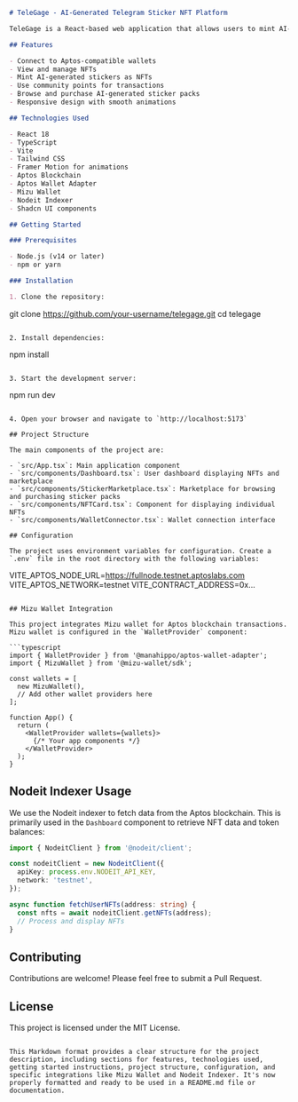 ```markdown
# TeleGage - AI-Generated Telegram Sticker NFT Platform

TeleGage is a React-based web application that allows users to mint AI-generated Telegram stickers as NFTs using community points. This project integrates with the Aptos blockchain and utilizes various wallets, including Mizu wallet, for seamless transactions.

## Features

- Connect to Aptos-compatible wallets
- View and manage NFTs
- Mint AI-generated stickers as NFTs
- Use community points for transactions
- Browse and purchase AI-generated sticker packs
- Responsive design with smooth animations

## Technologies Used

- React 18
- TypeScript
- Vite
- Tailwind CSS
- Framer Motion for animations
- Aptos Blockchain
- Aptos Wallet Adapter
- Mizu Wallet
- Nodeit Indexer
- Shadcn UI components

## Getting Started

### Prerequisites

- Node.js (v14 or later)
- npm or yarn

### Installation

1. Clone the repository:
   ```
   git clone https://github.com/your-username/telegage.git
   cd telegage
   ```

2. Install dependencies:
   ```
   npm install
   ```

3. Start the development server:
   ```
   npm run dev
   ```

4. Open your browser and navigate to `http://localhost:5173`

## Project Structure

The main components of the project are:

- `src/App.tsx`: Main application component
- `src/components/Dashboard.tsx`: User dashboard displaying NFTs and marketplace
- `src/components/StickerMarketplace.tsx`: Marketplace for browsing and purchasing sticker packs
- `src/components/NFTCard.tsx`: Component for displaying individual NFTs
- `src/components/WalletConnector.tsx`: Wallet connection interface

## Configuration

The project uses environment variables for configuration. Create a `.env` file in the root directory with the following variables:

```
VITE_APTOS_NODE_URL=https://fullnode.testnet.aptoslabs.com
VITE_APTOS_NETWORK=testnet
VITE_CONTRACT_ADDRESS=0x...
```

## Mizu Wallet Integration

This project integrates Mizu wallet for Aptos blockchain transactions. Mizu wallet is configured in the `WalletProvider` component:

```typescript
import { WalletProvider } from '@manahippo/aptos-wallet-adapter';
import { MizuWallet } from '@mizu-wallet/sdk';

const wallets = [
  new MizuWallet(),
  // Add other wallet providers here
];

function App() {
  return (
    <WalletProvider wallets={wallets}>
      {/* Your app components */}
    </WalletProvider>
  );
}
```

## Nodeit Indexer Usage

We use the Nodeit indexer to fetch data from the Aptos blockchain. This is primarily used in the `Dashboard` component to retrieve NFT data and token balances:

```typescript
import { NodeitClient } from '@nodeit/client';

const nodeitClient = new NodeitClient({
  apiKey: process.env.NODEIT_API_KEY,
  network: 'testnet',
});

async function fetchUserNFTs(address: string) {
  const nfts = await nodeitClient.getNFTs(address);
  // Process and display NFTs
}
```

## Contributing

Contributions are welcome! Please feel free to submit a Pull Request.

## License

This project is licensed under the MIT License.
```

This Markdown format provides a clear structure for the project description, including sections for features, technologies used, getting started instructions, project structure, configuration, and specific integrations like Mizu Wallet and Nodeit Indexer. It's now properly formatted and ready to be used in a README.md file or documentation.
